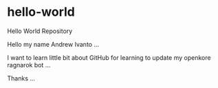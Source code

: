 # hello-world
Hello World Repository

Hello my name Andrew Ivanto ...

I want to learn little bit about GitHub for learning to update my openkore ragnarok bot ...

Thanks ...
